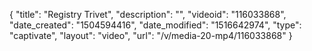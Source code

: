 {
    "title": "Registry Trivet",
    "description": "",
    "videoid": "116033868",
    "date_created": "1504594416",
    "date_modified": "1516642974",
    "type": "captivate",
    "layout": "video",
    "url": "\/v\/media-20-mp4\/116033868"
}